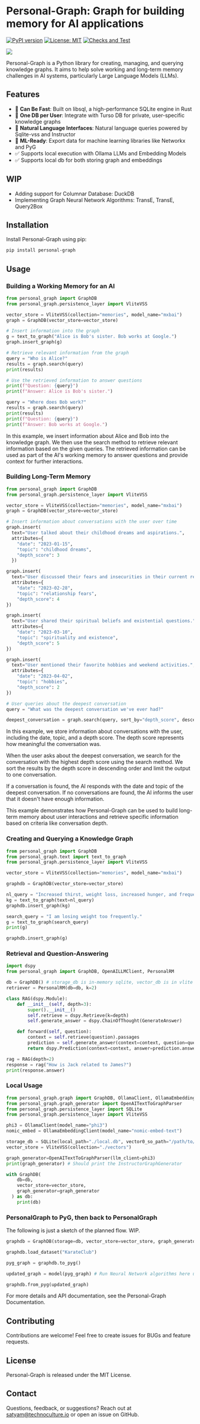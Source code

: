 # Personal-Graph: Graph for building memory for AI applications
[![PyPI version](https://badge.fury.io/py/personal-graph.svg)](https://badge.fury.io/py/personal-graph)
[![License: MIT](https://img.shields.io/badge/License-MIT-yellow.svg)](https://opensource.org/licenses/MIT)
[![Checks and Test](https://github.com/Technoculture/personal-graph/actions/workflows/personal-graph.yaml/badge.svg)](https://github.com/Technoculture/personal-graph/actions/workflows/personal-graph.yaml)


[![](https://dcbadge.limes.pink/api/server/https://discord.gg/YPJCBwy5M6)](https://discord.gg/YPJCBwy5M6)

Personal-Graph is a Python library for creating, managing, and querying knowledge graphs. It aims to help solve working and long-term memory challenges in AI systems, particularly Large Language Models (LLMs).

## Features
- 🚀 **Can Be Fast**: Built on libsql, a high-performance SQLite engine in Rust
- 👨 **One DB per User**: Integrate with Turso DB for private, user-specific knowledge graphs
- 💬 **Natural Language Interfaces**: Natural language queries powered by Sqlite-vss and Instructor
- 🤖 **ML-Ready**: Export data for machine learning libraries like Networkx and PyG
- ✅ Supports local execution with Ollama LLMs and Embedding Models
- ✅ Supports local db for both storing graph and embeddings

## WIP
- Adding support for Columnar Database: DuckDB
- Implementing Graph Neural Network Algorithms: TransE, TransE, Query2Box

## Installation

Install Personal-Graph using pip:
```sh
pip install personal-graph
```

## Usage

### Building a Working Memory for an AI

```python
from personal_graph import GraphDB
from personal_graph.persistence_layer import VliteVSS

vector_store = VliteVSS(collection="memories", model_name="mxbai")
graph = GraphDB(vector_store=vector_store)

# Insert information into the graph
g = text_to_graph("Alice is Bob's sister. Bob works at Google.")
graph.insert_graph(g)

# Retrieve relevant information from the graph
query = "Who is Alice?"
results = graph.search(query)
print(results)

# Use the retrieved information to answer questions
print(f"Question: {query}")
print(f"Answer: Alice is Bob's sister.")

query = "Where does Bob work?"
results = graph.search(query)
print(results)
print(f"Question: {query}")
print(f"Answer: Bob works at Google.")
```

In this example, we insert information about Alice and Bob into the knowledge graph. We then use the search method to retrieve relevant information based on the given queries. The retrieved information can be used as part of the AI's working memory to answer questions and provide context for further interactions.

### Building Long-Term Memory
```python
from personal_graph import GraphDB
from personal_graph.persistence_layer import VliteVSS

vector_store = VliteVSS(collection="memories", model_name="mxbai")
graph = GraphDB(vector_store=vector_store)

# Insert information about conversations with the user over time
graph.insert(
  text="User talked about their childhood dreams and aspirations.",
  attributes={
    "date": "2023-01-15",
    "topic": "childhood dreams",
    "depth_score": 3
  })

graph.insert(
  text="User discussed their fears and insecurities in their current relationship.",
  attributes={
    "date": "2023-02-28",
    "topic": "relationship fears",
    "depth_score": 4
})

graph.insert(
  text="User shared their spiritual beliefs and existential questions.",
  attributes={
    "date": "2023-03-10",
    "topic": "spirituality and existence",
    "depth_score": 5
})

graph.insert(
  text="User mentioned their favorite hobbies and weekend activities.",
  attributes={
    "date": "2023-04-02",
    "topic": "hobbies",
    "depth_score": 2
})

# User queries about the deepest conversation
query = "What was the deepest conversation we've ever had?"

deepest_conversation = graph.search(query, sort_by="depth_score", descending=True, limit=1)
```
In this example, we store information about conversations with the user, including the date, topic, and a depth score. The depth score represents how meaningful the conversation was.

When the user asks about the deepest conversation, we search for the conversation with the highest depth score using the search method. We sort the results by the depth score in descending order and limit the output to one conversation.

If a conversation is found, the AI responds with the date and topic of the deepest conversation. If no conversations are found, the AI informs the user that it doesn't have enough information.

This example demonstrates how Personal-Graph can be used to build long-term memory about user interactions and retrieve specific information based on criteria like conversation depth.

### Creating and Querying a Knowledge Graph
```py
from personal_graph import GraphDB
from personal_graph.text import text_to_graph
from personal_graph.persistence_layer import VliteVSS

vector_store = VliteVSS(collection="memories", model_name="mxbai")

graphdb = GraphDB(vector_store=vector_store)

nl_query = "Increased thirst, weight loss, increased hunger, and frequent urination are all symptoms of diabetes."
kg = text_to_graph(text=nl_query)
graphdb.insert_graph(kg)

search_query = "I am losing weight too frequently."
g = text_to_graph(search_query)
print(g)

graphdb.insert_graph(g)
```

### Retrieval and Question-Answering
```py
import dspy
from personal_graph import GraphDB, OpenAILLMClient, PersonalRM

db = GraphDB() # storage_db is in-memory sqlite, vector_db is in vlite
retriever = PersonalRM(db=db, k=2)

class RAG(dspy.Module):
    def __init__(self, depth=3):
        super().__init__()
        self.retrieve = dspy.Retrieve(k=depth)
        self.generate_answer = dspy.ChainOfThought(GenerateAnswer)

    def forward(self, question):
        context = self.retrieve(question).passages
        prediction = self.generate_answer(context=context, question=question)
        return dspy.Prediction(context=context, answer=prediction.answer)

rag = RAG(depth=2)
response = rag("How is Jack related to James?")
print(response.answer)
```

### Local Usage

```py
from personal_graph.graph import GraphDB, OllamaClient, OllamaEmbeddingClient
from personal_graph.graph_generator import OpenAITextToGraphParser
from personal_graph.persistence_layer import SQLite
from personal_graph.persistence_layer import VliteVSS

phi3 = OllamaClient(model_name="phi3")
nomic_embed = OllamaEmbeddingClient(model_name="nomic-embed-text")

storage_db = SQLite(local_path="./local.db", vector0_so_path="/path/to/vector0/extension", vss0_so_path="/path/to/vss0/extension")
vector_store = VliteVSS(collection="./vectors")

graph_generator=OpenAITextToGraphParser(llm_client=phi3)
print(graph_generator) # Should print the InstructorGraphGenerator 

with GraphDB(
    db=db, 
    vector_store=vector_store, 
    graph_generator=graph_generator
  ) as db:
    print(db)
```

### PersonalGraph to PyG, then back to PersonalGraph
The following is just a sketch of the planned flow. WIP.

```py
graphdb = GraphDB(storage=db, vector_store=vector_store, graph_generator=graph_generator)

graphdb.load_dataset("KarateClub")

pyg_graph = graphdb.to_pyg()

updated_graph = model(pyg_graph) # Run Neural Network algorithms here using PyG

graphdb.from_pyg(updated_graph)
```

For more details and API documentation, see the Personal-Graph Documentation.

## Contributing
Contributions are welcome! Feel free to create issues for BUGs and feature requests.

## License
Personal-Graph is released under the MIT License.

## Contact
Questions, feedback, or suggestions? Reach out at satyam@technoculture.io or open an issue on GitHub.
